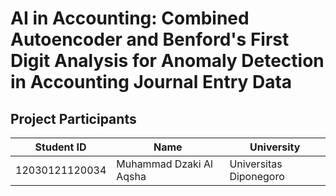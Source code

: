 # AI in Accounting: Combined Autoencoder and Benford's First Digit Analysis for Anomaly Detection in Accounting Journal Entry Data

## Project Participants
| Student ID     | Name                     | University                         |
|----------------|--------------------------|------------------------------------|
| 12030121120034 | Muhammad Dzaki Al Aqsha  | Universitas Diponegoro             |
